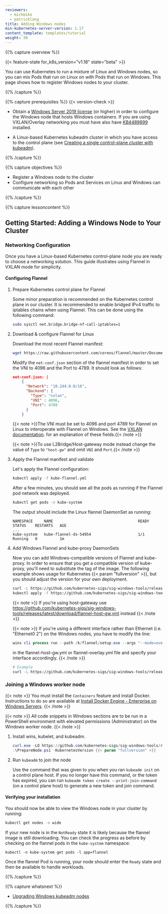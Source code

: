 ```yaml
---
reviewers:
  - michmike
  - patricklang
title: Adding Windows nodes
min-kubernetes-server-version: 1.17
content_template: templates/tutorial
weight: 30
---
```


{{% capture overview %}}

{{< feature-state for_k8s_version="v1.18" state="beta" >}}

You can use Kubernetes to run a mixture of Linux and Windows nodes, so you can
mix Pods that run on Linux on with Pods that run on Windows. This page shows how
to register Windows nodes to your cluster.

{{% /capture %}}

{{% capture prerequisites %}} {{< version-check >}}

- Obtain a
  [Windows Server 2019 license](https://www.microsoft.com/en-us/cloud-platform/windows-server-pricing)
  (or higher) in order to configure the Windows node that hosts Windows
  containers. If you are using VXLAN/Overlay networking you must have also have
  [KB4489899](https://support.microsoft.com/help/4489899) installed.

- A Linux-based Kubernetes kubeadm cluster in which you have access to the
  control plane (see
  [Creating a single control-plane cluster with kubeadm](/docs/setup/production-environment/tools/kubeadm/create-cluster-kubeadm/)).

{{% /capture %}}

{{% capture objectives %}}

- Register a Windows node to the cluster
- Configure networking so Pods and Services on Linux and Windows can communicate
  with each other

{{% /capture %}}

{{% capture lessoncontent %}}

## Getting Started: Adding a Windows Node to Your Cluster

### Networking Configuration

Once you have a Linux-based Kubernetes control-plane node you are ready to
choose a networking solution. This guide illustrates using Flannel in VXLAN mode
for simplicity.

#### Configuring Flannel

1. Prepare Kubernetes control plane for Flannel

   Some minor preparation is recommended on the Kubernetes control plane in our
   cluster. It is recommended to enable bridged IPv4 traffic to iptables chains
   when using Flannel. This can be done using the following command:

   ```bash
   sudo sysctl net.bridge.bridge-nf-call-iptables=1
   ```

1. Download & configure Flannel for Linux

   Download the most recent Flannel manifest:

   ```bash
   wget https://raw.githubusercontent.com/coreos/flannel/master/Documentation/kube-flannel.yml
   ```

   Modify the `net-conf.json` section of the flannel manifest in order to set
   the VNI to 4096 and the Port to 4789. It should look as follows:

   ```json
   net-conf.json: |
       {
         "Network": "10.244.0.0/16",
         "Backend": {
           "Type": "vxlan",
           "VNI" : 4096,
           "Port": 4789
         }
       }
   ```

   {{< note >}}The VNI must be set to 4096 and port 4789 for Flannel on Linux to
   interoperate with Flannel on Windows. See the
   [VXLAN documentation](https://github.com/coreos/flannel/blob/master/Documentation/backends.md#vxlan).
   for an explanation of these fields.{{< /note >}}

   {{< note >}}To use L2Bridge/Host-gateway mode instead change the value of
   `Type` to `"host-gw"` and omit `VNI` and `Port`.{{< /note >}}

1. Apply the Flannel manifest and validate

   Let's apply the Flannel configuration:

   ```bash
   kubectl apply -f kube-flannel.yml
   ```

   After a few minutes, you should see all the pods as running if the Flannel
   pod network was deployed.

   ```bash
   kubectl get pods -n kube-system
   ```

   The output should include the Linux flannel DaemonSet as running:

   ```
   NAMESPACE     NAME                                      READY        STATUS    RESTARTS   AGE
   ...
   kube-system   kube-flannel-ds-54954                     1/1          Running   0          1m
   ```

1. Add Windows Flannel and kube-proxy DaemonSets

   Now you can add Windows-compatible versions of Flannel and kube-proxy. In
   order to ensure that you get a compatible version of kube-proxy, you'll need
   to substitute the tag of the image. The following example shows usage for
   Kubernetes {{< param "fullversion" >}}, but you should adjust the version for
   your own deployment.

   ```bash
   curl -L https://github.com/kubernetes-sigs/sig-windows-tools/releases/latest/download/kube-proxy.yml | sed 's/VERSION/{{< param "fullversion" >}}/g' | kubectl apply -f -
   kubectl apply -f https://github.com/kubernetes-sigs/sig-windows-tools/releases/latest/download/flannel-overlay.yml
   ```

   {{< note >}} If you're using host-gateway use
   https://github.com/kubernetes-sigs/sig-windows-tools/releases/latest/download/flannel-host-gw.yml
   instead {{< /note >}}

   {{< note >}} If you're using a different interface rather than Ethernet (i.e.
   "Ethernet0 2") on the Windows nodes, you have to modify the line:

   ```powershell
   wins cli process run --path /k/flannel/setup.exe --args "--mode=overlay --interface=Ethernet"
   ```

   in the flannel-host-gw.yml or flannel-overlay.yml file and specify your
   interface accordingly. {{< /note >}}

   ```bash
   # Example
   curl -L https://github.com/kubernetes-sigs/sig-windows-tools/releases/latest/download/flannel-overlay.yml | sed 's/Ethernet/Ethernet0 2/g' | kubectl apply -f -
   ```

### Joining a Windows worker node

{{< note >}} You must install the `Containers` feature and install Docker.
Instructions to do so are available at
[Install Docker Engine - Enterprise on Windows Servers](https://docs.docker.com/ee/docker-ee/windows/docker-ee/#install-docker-engine---enterprise).
{{< /note >}}

{{< note >}} All code snippets in Windows sections are to be run in a PowerShell
environment with elevated permissions (Administrator) on the Windows worker
node. {{< /note >}}

1. Install wins, kubelet, and kubeadm.

   ```PowerShell
   curl.exe -LO https://github.com/kubernetes-sigs/sig-windows-tools/releases/latest/download/PrepareNode.ps1
   .\PrepareNode.ps1 -KubernetesVersion {{< param "fullversion" >}}
   ```

1. Run `kubeadm` to join the node

   Use the command that was given to you when you ran `kubeadm init` on a
   control plane host. If you no longer have this command, or the token has
   expired, you can run `kubeadm token create --print-join-command` (on a
   control plane host) to generate a new token and join command.

#### Verifying your installation

You should now be able to view the Windows node in your cluster by running:

```bash
kubectl get nodes -o wide
```

If your new node is in the `NotReady` state it is likely because the flannel
image is still downloading. You can check the progress as before by checking on
the flannel pods in the `kube-system` namespace:

```shell
kubectl -n kube-system get pods -l app=flannel
```

Once the flannel Pod is running, your node should enter the `Ready` state and
then be available to handle workloads.

{{% /capture %}}

{{% capture whatsnext %}}

- [Upgrading Windows kubeadm nodes](/docs/tasks/administer-cluster/kubeadm/upgrading-windows-nodes)

{{% /capture %}}
